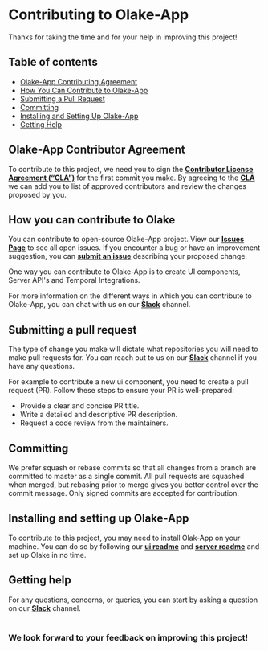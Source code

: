 # Contributing to Olake-App

Thanks for taking the time and for your help in improving this project!

## Table of contents
- [Olake-App Contributing Agreement](#olake-app-contributor-agreement)
- [How You Can Contribute to Olake-App](#how-you-can-contribute-to-olake)
- [Submitting a Pull Request](#submitting-a-pull-request)
- [Committing](#committing)
- [Installing and Setting Up Olake-App](#installing-and-setting-up-olake)
- [Getting Help](#getting-help)

## Olake-App Contributor Agreement

To contribute to this project, we need you to sign the [**Contributor License Agreement (“CLA”)**][CLA] for the first commit you make. By agreeing to the [**CLA**][CLA]
we can add you to list of approved contributors and review the changes proposed by you.

## How you can contribute to Olake

You can contribute to open-source Olake-App project. View our [**Issues Page**](https://github.com/datazip-inc/olake-app/issues) to see all open issues. If you encounter a bug or have an improvement suggestion, you can [**submit an issue**](https://github.com/datazip-inc/olake-app/issues/new) describing your proposed change.

One way you can contribute to Olake-App is to create UI components, Server API's and Temporal Integrations.

For more information on the different ways in which you can contribute to Olake-App, you can chat with us on our [**Slack**](https://join.slack.com/t/getolake/shared_invite/zt-2usyz3i6r-8I8c9MtfcQUINQbR7vNtCQ) channel.


## Submitting a pull request

The type of change you make will dictate what repositories you will need to make pull requests for. You can reach out to us on our [**Slack**](https://join.slack.com/t/getolake/shared_invite/zt-2usyz3i6r-8I8c9MtfcQUINQbR7vNtCQ/) channel if you have any questions.

For example to contribute a new ui component, you need to create a pull request (PR). Follow these steps to ensure your PR is well-prepared:
- Provide a clear and concise PR title.
- Write a detailed and descriptive PR description.
- Request a code review from the maintainers.

## Committing

We prefer squash or rebase commits so that all changes from a branch are committed to master as a single commit. All pull requests are squashed when merged, but rebasing prior to merge gives you better control over the commit message. Only signed commits are accepted for contribution.

## Installing and setting up Olake-App

To contribute to this project, you may need to install Olak-App on your machine. You can do so by following our [**ui readme**](/olake_frontend/README.md) and [**server readme**](/server/README.md) and set up Olake in no time.

## Getting help

For any questions, concerns, or queries, you can start by asking a question on our [**Slack**](https://join.slack.com/t/getolake/shared_invite/zt-2usyz3i6r-8I8c9MtfcQUINQbR7vNtCQ) channel.
<br><br>

### We look forward to your feedback on improving this project!


<!----variables---->

[CLA]: https://docs.google.com/forms/d/e/1FAIpQLSdze2q6gn81fmbIp2bW5cIpAXcpv7Y5OQjQyXflNvoYWiO4OQ/viewform
